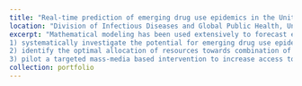 ```yaml
---
title: "Real-time prediction of emerging drug use epidemics in the United States (UCSD)"
location: "Division of Infectious Diseases and Global Public Health, University of California, San Diego, La Jolla, CA, United States"
excerpt: "Mathematical modeling has been used extensively to forecast emerging and re- emerging infectious disease epidemics because it allows to mechanistically represent the different factors determining disease transmission and their dynamics over time. We will develop a mathematical model of drug use in the United States which represents current patterns of drug use across the country and associated HIV, HCV and overdose incidence. It will explicitly represent heterogeneity in susceptibility to drug use disorders in the population, social networks and the influence of drug markets, law enforcement and healthcare services on drug use and associated health outcomes. This project will 
1) systematically investigate the potential for emerging drug use epidemics; 
2) identify the optimal allocation of resources towards combination of interventions to control them and limit associated harms;
3) pilot a targeted mass-media based intervention to increase access to appropriate prevention methods among a specific population at risk of an emerging drug use in real time as identified by the model. "
collection: portfolio
---
```


